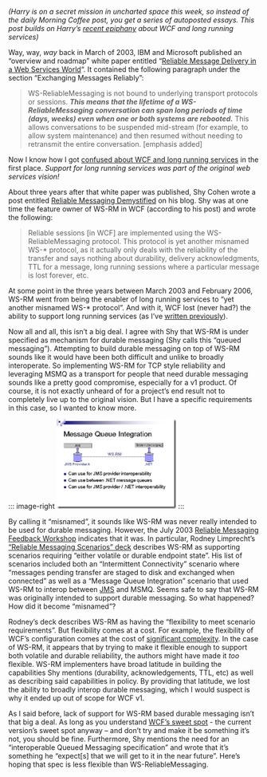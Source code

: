 *(Harry is on a secret mission in uncharted space this week, so instead
of the daily Morning Coffee post, you get a series of autoposted essays.
This post builds on Harry’s [recent
epiphany](http://devhawk.net/2007/02/06/how-i-learned-to-stop-worrying-and-love-wcf/)
about WCF and long running services)*

Way, way, *way* back in March of 2003, IBM and Microsoft published an
“overview and roadmap” white paper entitled “[Reliable Message Delivery
in a Web Services
World](http://msdn2.microsoft.com/en-us/library/ms951247.aspx)“. It
contained the following paragraph under the section “Exchanging Messages
Reliably”:

> WS-ReliableMessaging is not bound to underlying transport protocols or
> sessions. ***This means that the lifetime of a WS-ReliableMessaging
> conversation can span long periods of time (days, weeks) even when one
> or both systems are rebooted.*** This allows conversations to be
> suspended mid-stream (for example, to allow system maintenance) and
> then resumed without needing to retransmit the entire conversation.
> [emphasis added]

Now I know how I got [confused about WCF and long running
services](http://devhawk.net/2007/02/06/how-i-learned-to-stop-worrying-and-love-wcf/)
in the first place. *Support for long running services was part of the
original web services vision!*

About three years after that white paper was published, Shy Cohen wrote
a post entitled [Reliable Messaging
Demystified](http://blogs.msdn.com/shycohen/archive/2006/02/20/535717.aspx)
on his blog. Shy was at one time the feature owner of WS-RM in WCF
(according to his post) and wrote the following:

> Reliable sessions [in WCF] are implemented using the
> WS-ReliableMessaging protocol. This protocol is yet another misnamed
> WS-\* protocol, as it actually only deals with the reliability of the
> transfer and says nothing about durability, delivery acknowledgments,
> TTL for a message, long running sessions where a particular message is
> lost forever, etc.

At some point in the three years between March 2003 and February 2006,
WS-RM went from being the enabler of long running services to “yet
another misnamed WS-\* protocol”. And with it, WCF lost (never had?) the
ability to support long running services (as I’ve [written
previously](http://devhawk.net/2006/10/28/is-wcf-straightforward-for-long-running-tasks/)).

Now all and all, this isn’t a big deal. I agree with Shy that WS-RM is
under specified as mechanism for durable messaging (Shy calls this
“queued messaging”). Attempting to build durable messaging on top of
WS-RM sounds like it would have been both difficult and unlike to
broadly interoperate. So implementing WS-RM for TCP style reliability
and leveraging MSMQ as a transport for people that need durable
messaging sounds like a pretty good compromise, especially for a v1
product. Of course, it is not exactly unheard of for a project’s end
result not to completely live up to the original vision. But I have a
specific requirements in this case, so I wanted to know more.

::: image-right
[![](mq_integration_thumb.png)](mq_integration.png)
:::

By calling it “misnamed”, it sounds like WS-RM was never really intended
to be used for durable messaging. However, the July 2003 [Reliable
Messaging Feedback
Workshop](http://msdn2.microsoft.com/en-us/webservices/aa740628.aspx)
indicates that it was. In particular, Rodney Limprecht’s [“Reliable
Messaging Scenarios”
deck](http://download.microsoft.com/download/6/d/4/6d48120a-878e-4f0d-af20-3e900b004c3d/presentations-july2003-ws-wkshp.zip)
describes WS-RM as supporting scenarios requiring “either volatile or
durable endpoint state”. His list of scenarios included both an
“Intermittent Connectivity” scenario where “messages pending transfer
are staged to disk and exchanged when connected” as well as a “Message
Queue Integration” scenario that used WS-RM to interop between
[JMS](http://java.sun.com/products/jms/) and MSMQ. Seems safe to say
that WS-RM was originally intended to support durable messaging. So what
happened? How did it become “misnamed”?

Rodney’s deck describes WS-RM as having the “flexibility to meet
scenario requirements”. But flexibility comes at a cost. For example,
the flexibility of WCF’s configuration comes at the cost of [significant
complexity](http://www.winterdom.com/weblog/2007/02/12/WCFConfigurationComplexity.aspx).
In the case of WS-RM, it appears that by trying to make it flexible
enough to support both volatile and durable reliability, the authors
might have made it *too* flexible. WS-RM implementers have broad
latitude in building the capabilities Shy mentions (durability,
acknowledgements, TTL, etc) as well as describing said capabilities in
policy. By providing that latitude, we lost the ability to broadly
interop durable messaging, which I would suspect is why it ended up out
of scope for WCF v1.

As I said before, lack of support for WS-RM based durable messaging
isn’t that big a deal. As long as you understand [WCF’s sweet
spot](http://devhawk.net/2007/02/06/how-i-learned-to-stop-worrying-and-love-wcf/) -
the current version’s sweet spot anyway – and don’t try and make it be
something it’s not, you should be fine. Furthermore, Shy mentions the
need for an “interoperable Queued Messaging specification” and wrote
that it’s something he “expect[s] that we will get to it in the near
future”. Here’s hoping that spec is less flexible than
WS-ReliableMessaging.
